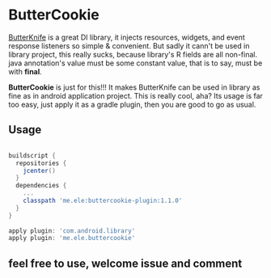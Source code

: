 # ButterCookie


 [ButterKnife](https://github.com/JakeWharton/butterknife) is a great DI library,  it injects resources, widgets, and event response listeners so simple & convenient. But sadly it cann't be used in library project, this really sucks, because library's R fields are all non-final. java annotation's value must be some constant value, that is to say, must be with **final**.

**ButterCookie** is just for this!!! It makes ButterKnife can be used in library as fine as in android application project. This is really cool, aha? Its usage is far too easy, just apply it as a gradle plugin, then you are good to go as usual.


## Usage

```groovy

buildscript {
  repositories {
    jcenter()
  }
  dependencies {
    ...
    classpath 'me.ele:buttercookie-plugin:1.1.0'
  }
}
  
apply plugin: 'com.android.library'
apply plugin: 'me.ele.buttercookie'

```

## feel free to use, welcome issue and comment


